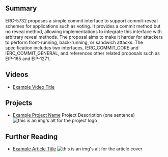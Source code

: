 ## Summary

ERC-5732 proposes a simple commit interface to support commit-reveal schemes for applications such as voting. It provides a commit method but no reveal method, allowing implementations to integrate this interface with arbitrary reveal methods. The proposal aims to make it harder for attackers to perform front-running, back-running, or sandwich attacks. The specification includes two interfaces, IERC_COMMIT_CORE and IERC_COMMIT_GENERAL, and references other related proposals such as EIP-165 and EIP-1271.

## Videos

- [Example Video Title](https://www.youtube.com/watch?v=TDGq4aeevgY)

## Projects

- [Example Project Name](https://xxxx.xxx/xxxxx) Project Description (one sentence) ![this is an img's alt for the project logo](https://xxxx.xxx/project-logo.xxx)

## Further Reading

- [Example Article Title](https://xxxx.xxx/xxxxx) ![this is an img's alt for the article cover](https://xxxx.xxx/article-cover.xxx)

